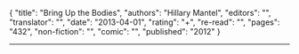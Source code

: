 {
"title": "Bring Up the Bodies",
"authors": "Hillary Mantel",
"editors": "",
"translator": "",
"date": "2013-04-01",
"rating": "+",
"re-read": "",
"pages": "432",
"non-fiction": "",
"comic": "",
"published": "2012"
}

---
